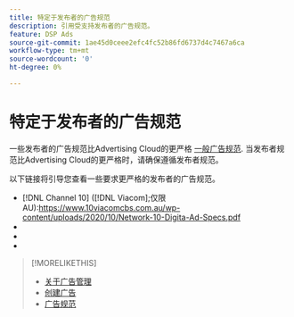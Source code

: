 ```yaml
---
title: 特定于发布者的广告规范
description: 引用受支持发布者的广告规范。
feature: DSP Ads
source-git-commit: 1ae45d0ceee2efc4fc52b86fd6737d4c7467a6ca
workflow-type: tm+mt
source-wordcount: '0'
ht-degree: 0%

---
```


# 特定于发布者的广告规范

一些发布者的广告规范比Advertising Cloud的更严格 [一般广告规范](/help/dsp/assets/ad-specs.pdf).  当发布者规范比Advertising Cloud的更严格时，请确保遵循发布者规范。

以下链接将引导您查看一些要求更严格的发布者的广告规范。

* [!DNL Channel 10] ([!DNL Viacom];仅限AU):https://www.10viacomcbs.com.au/wp-content/uploads/2020/10/Network-10-Digita-Ad-Specs.pdf
* 
   [!DNL CBS Interactive Advanced Media]: https://cbsinteractive.com/advertising/ad-specs/list/cbs-interactive-advanced-media
* 
   [!DNL Hulu]: https://advertising.hulu.com/ad-products/video-commercial
* 

   [!DNL NBCUniversal]: https://together.nbcuni.com/nbcu-creative-guidelines

>[!MORELIKETHIS]
>
>* [关于广告管理](ad-about.md)
>* [创建广告](ad-create.md)
>* [广告规范](/help/dsp/assets/ad-specs.pdf)

